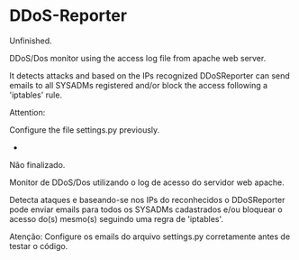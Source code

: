 DDoS-Reporter
=============

Unfinished.

DDoS/Dos monitor using the access log file from apache web server.

It detects attacks and based on the IPs recognized DDoSReporter can send emails to all
SYSADMs registered and/or block the access following a 'iptables' rule.

Attention:

Configure the file settings.py previously.

-

Não finalizado.

Monitor de DDoS/Dos utilizando o log de acesso do servidor web apache.

Detecta ataques e baseando-se nos IPs do reconhecidos o DDoSReporter pode enviar emails para todos os 
SYSADMs cadastrados e/ou bloquear o acesso do(s) mesmo(s) seguindo uma regra de 'iptables'.

Atenção:
Configure os emails do arquivo settings.py corretamente antes de testar o código.